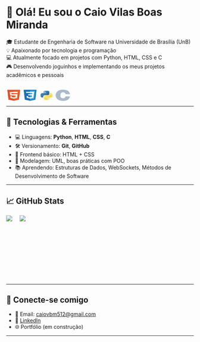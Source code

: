 # 👋 Olá! Eu sou o Caio Vilas Boas Miranda

🎓 Estudante de Engenharia de Software na Universidade de Brasília (UnB)  
💡 Apaixonado por tecnologia e programação  
💻 Atualmente focado em projetos com Python, HTML, CSS e C  
🎮 Desenvolvendo joguinhos e implementando os meus projetos acadêmicos e pessoais


<div style="display: inline_block"><br>

  <img align="center" alt="Caio-HTML" height="30" width="40" src="https://raw.githubusercontent.com/devicons/devicon/master/icons/html5/html5-original.svg">
  <img align="center" alt="Caio-CSS" height="30" width="40" src="https://raw.githubusercontent.com/devicons/devicon/master/icons/css3/css3-original.svg">
  <img align="center" alt="Caio-Python" height="30" width="40" src="https://raw.githubusercontent.com/devicons/devicon/master/icons/python/python-original.svg">
  <img align="center" alt="Caio-C" height="30" width="40" src="https://raw.githubusercontent.com/devicons/devicon/master/icons/c/c-original.svg">
  
</div>
  
---

## 🔧 Tecnologias & Ferramentas

- 💻 Linguagens: **Python**, **HTML**, **CSS**, **C**
- 🛠️ Versionamento: **Git**, **GitHub**
- 🎨 Frontend básico: HTML + CSS
- 🧠 Modelagem: UML, boas práticas com POO
- 📚 Aprendendo: Estruturas de Dados, WebSockets, Métodos de Desenvolvimento de Software

---

## 📈 GitHub Stats

<div style="display: flex; gap: 20px;">
  <img src="https://github-readme-stats.vercel.app/api?username=cvbmiranda&show_icons=true&theme=tokyonight" height="170"/>
  <img src="https://github-readme-stats.vercel.app/api/top-langs/?username=cvbmiranda&layout=compact" height="170"/>
</div>

---

## 🤝 Conecte-se comigo

- 📧 Email: caiovbm512@gmail.com
- 💼 [LinkedIn](https://www.linkedin.com/in/caio-vilas-boas-miranda-637439271)
- 🌐 Portfólio (em construção)


---



